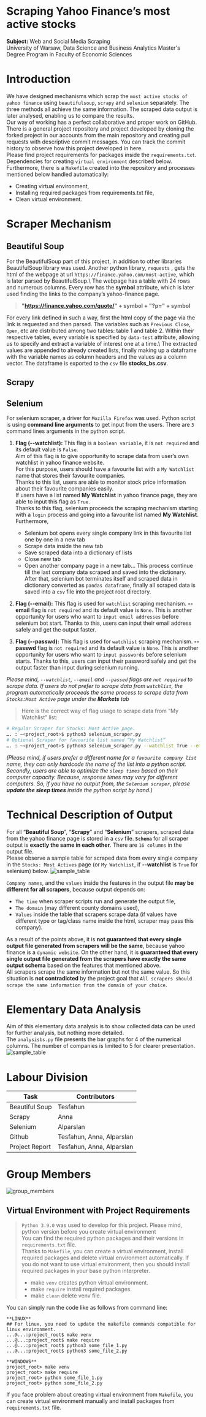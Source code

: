 # Scraping Yahoo Finance’s most active stocks
**Subject:** Web and Social Media Scraping\
University of Warsaw, Data Science and Business Analytics Master's Degree Program in Faculty of Economic Sciences

# Introduction
We have designed mechanisms which scrap the ``most active stocks of yahoo finance`` using ``beautifulsoup``, ``scrapy``
and ``selenium`` separately. The three methods all achieve the same information. The scraped data output is later analysed,
enabling us to compare the results.\
Our way of working has a perfect collaborative and proper work on GitHub. There is a general project repository and
project developed by cloning the forked project in our accounts from the main repository and creating pull requests
with descriptive commit messages. You can track the commit history to observe how this project developed in here.\
Please find project requirements for packages inside the ``requirements.txt``. Dependencies for creating
``virtual environment`` described below.\
Furthermore, there is a ``Makefile`` created into the repository and processes mentioned below handled automatically:
- Creating virtual environment,
- Installing required packages from requirements.txt file,
- Clean virtual environment.

# Scraper Mechanism

## Beautiful Soup
For the BeautifulSoup part of this project, in addition to other libraries BeautifulSoup library was used.
Another python library, ``requests`` , gets the html of the webpage at url ``https://finance.yahoo.com/most-active``,
which is later parsed by BeautifulSoup.\ 
The webpage has a table with 24 rows and numerous columns. Every row has the **symbol** attribute,
which is later used finding the links to the company’s yahoo-finance page. 

> **"https://finance.yahoo.com/quote/" + symbol + "?p=" + symbol**

For every link defined in such a way, first the html copy of the page via the link is requested and then parsed.
The variables such as ``Previous Close``, ``Open``, etc are distributed among two tables: table 1 and table 2.
Within their respective tables, every variable is specified by ``data-test`` attribute,
allowing us to specify and extract a variable of interest one at a time.\ 
The extracted values are appended to already created lists, finally making up a dataframe with the variable names
as column headers and the values as a column vector. The dataframe is exported to the ``csv`` file **stocks_bs.csv**. 

## Scrapy

## Selenium
For selenium scraper, a driver for ``Mozilla Firefox`` was used. Python script is using **command line arguments**
to get input from the users. There are ``3`` command lines arguments in the python script.
1. **Flag (--watchlist):** This flag is a ``boolean variable``, it is ``not required`` and its default value is ``False``.\
   Aim of this flag is to give opportunity to scrape data from user’s own watchlist in yahoo finance website.\
   For this purpose, users should have a favourite list with a ``My Watchlist`` name that stores their favourite companies.\
   Thanks to this list, users are able to monitor stock price information about their favourite companies easily.\
   If users have a list named **My Watchlist** in yahoo finance page, they are able to input this flag as ``True``.\
   Thanks to this flag, selenium proceeds the scraping mechanism starting with a ``login`` process and
   going into a favourite list named **My Watchlist**.\
   Furthermore,
   - Selenium bot opens every single company link in this favourite list one by one in a new tab 
   - Scrape data inside the new tab 
   - Save scraped data into a dictionary of lists
   - Close new tab
   - Open another company page in a new tab… This process continue till the last company data scraped and
     saved into the dictionary. After that, selenium bot terminates itself and scraped data in dictionary converted
     as ``pandas dataframe``, finally all scraped data is saved into a ``csv`` file into the project root directory.
     
2. **Flag (--email):** This flag is used for ``watchlist`` scraping mechanism. **--email** flag is ``not required`` and
   its default value is ``None``. This is another opportunity for users who want to ``input email addresses``
   before selenium bot start. Thanks to this, users can input their email address safely and get the output faster.

3. **Flag (--passwd):** This flag is used for ``watchlist`` scraping mechanism. **--passwd** flag is ``not required`` and
   its default value is ``None``. This is another opportunity for users who want to ``input passwords`` before selenium
   starts. Thanks to this, users can input their password safely and get the output faster than input during selenium running.

*Please mind, ``--watchlist``, ``--email`` and ``--passed`` flags are ``not required`` to scrape data.
If users do not prefer to scrape data from ``watchlist``, the program automatically proceeds the same process to
scrape data from ``Stocks:Most Active`` page under the **Markets** tab*   

> Here is the correct way of flag usage to scrape data from “My Watchlist” list:
```bash
# Regular Scraper for Stocks: Most Active page.
…. : ~<project_root>$ python3 selenium_scraper.py
# Optional Scraper for favourite list named “My Watchlist”
…. : ~<project_root>$ python3 selenium_scraper.py --watchlist True --email “abc.def@uw.edu.pl” --passwd “abcdef123.”
```

*(Please mind, if users prefer a different name for a ``favourite company list`` name, they can only hardcode
the name of the list into a python script. Secondly, users are able to optimize the ``sleep times`` based on
their computer capacity. Because, response times may vary for different computers. So, if you have no output from,
the ``Selenium scraper``, please __update the sleep times__ inside the python script by hand.)*

# Technical Description of Output
For all “**Beautiful Soup**”, “**Scrapy**” and “**Selenium**” scrapers, scraped data from the yahoo finance page is
stored in a ``csv`` file. **``Schema``** for all scraper output is __exactly the same in each other__.
There are ``16 columns`` in the output file.\
Please observe a sample table for scraped data from every single company in the ``Stocks: Most Actives`` page
(or ``My Watchlist``, if __--watchlist__ is ``True`` for selenium) below.
![sample_table](utils/sample_table.PNG "Title")

``Company names``, and the ``values`` inside the features in the output file __may be different for all scrapers__,
because output depends on:
- ``The time`` when scraper scripts run and generate the output file,
- ``The domain`` (may different county domains used),
- ``Values`` inside the table that scrapers scrape data (if values have different type or tag/class name inside the html,
  scraper may pass this company).
  
As a result of the points above, it is __not guaranteed that every single output file generated  from scrapers will be the same__,
because yahoo finance is a ``dynamic website``. On the other hand, it is __guaranteed that every single output file
generated from the scrapers have exactly the same output schema__ based on the features that mentioned above.\
All scrapers scrape the same information but not the same value. So this situation is __not contradicted__ by the
project goal that ``All scrapers should scrape the same information from the domain of your choice``.

# Elementary Data Analysis
Aim of this elementary data analysis is to show collected data can be used for further
analysis, but nothing more detailed.\
The ``analysisbs.py`` file presents the bar graphs for 4 of the numerical columns.
The number of companies is limited to 5 for clearer presentation.\
![sample_table](utils/analysis_1.PNG "Title")




# Labour Division

| Task           | Contributors              |
|----------------|---------------------------|
| Beautiful Soup | Tesfahun                  |
| Scrapy         | Anna                      |
| Selenium       | Alparslan                 |
| Github         | Tesfahun, Anna, Alparslan |
| Project Report | Tesfahun, Anna, Alparslan |

# Group Members
![group_members](utils/members.PNG "Title")


## Virtual Environment with Project Requirements
> ``Python 3.9.0`` was used to develop for this project. Please mind, python version before you create virtual environment\
> You can find the required python packages and their versions in ``requirements.txt`` file.\
> Thanks to ``Makefile``, you can create a virtual environment, install required packages and delete virtual environment automatically.
> If you do not want to use virtual environment, then you should install required packages in your base python interpreter.
> * make ``venv`` creates python virtual environment.
> * make ``require`` install required packages.
> * make ``clean`` delete venv file.

You can simply run the code like as follows from command line:
```console
**LINUX**
## For linux, you need to update the makefile commands compatible for linux environment.
...@...:project_root$ make venv
...@...:project_root$ make require
...@...:project_root$ python3 some_file_1.py
...@...:project_root$ python3 some_file_2.py

**WINDOWS**
project_root> make venv
project_root> make require
project_root> python some_file_1.py
project_root> python some_file_2.py
```
If you face problem about creating virtual environment from ``Makefile``, you can create virtual environment manually and
install packages from ``requirements.txt`` file.
   